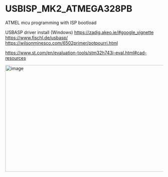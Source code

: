 # USBISP_MK2_ATMEGA328PB
ATMEL mcu programming with ISP bootload

USBASP driver install (Windows)
https://zadig.akeo.ie/#google_vignette
https://www.fischl.de/usbasp/
https://wilsonminesco.com/6502primer/potpourri.html

https://www.st.com/en/evaluation-tools/stm32h743i-eval.html#cad-resources

<img width="831" height="340" alt="image" src="https://github.com/user-attachments/assets/146c839c-ec35-4590-bfa8-9035fc6a3042" />

